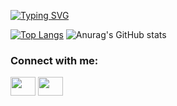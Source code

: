 
<a href="https://git.io/typing-svg"><img src="https://readme-typing-svg.herokuapp.com?font=Monoton&size=32&pause=1000&color=000000&background=FFFFFF00&center=true&vCenter=true&width=435&lines=Mostafa+Kamyab+;Front-End+Developer" alt="Typing SVG" /></a>

[![Top Langs](https://github-readme-stats.vercel.app/api/top-langs/?username=anuraghazra)](https://github.com/anuraghazra/github-readme-stats)
![Anurag's GitHub stats](https://github-readme-stats.vercel.app/api?username=mostafa-kami&show_icons=true&theme=tokyonight)

  <h3 align="left">Connect with me:</h3>
<p align="left">
<a href="https://www.linkedin.com/in/mostafa-kamyab-240645240/" target="blank"><img align="center" src="https://cdn.jsdelivr.net/npm/simple-icons@3.0.1/icons/linkedin.svg" alt="" height="30" width="40" /></a>
<a href="https://www.instagram.com/mostafa_kami_/" target="blank"><img align="center" src="https://cdn.jsdelivr.net/npm/simple-icons@3.0.1/icons/instagram.svg" alt="" height="30" width="40" /></a>
</p>
